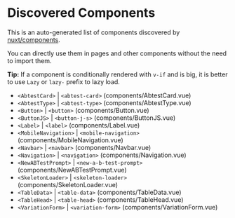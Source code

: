 # Discovered Components

This is an auto-generated list of components discovered by [nuxt/components](https://github.com/nuxt/components).

You can directly use them in pages and other components without the need to import them.

**Tip:** If a component is conditionally rendered with `v-if` and is big, it is better to use `Lazy` or `lazy-` prefix to lazy load.

- `<AbtestCard>` | `<abtest-card>` (components/AbtestCard.vue)
- `<AbtestType>` | `<abtest-type>` (components/AbtestType.vue)
- `<Button>` | `<button>` (components/Button.vue)
- `<ButtonJS>` | `<button-j-s>` (components/ButtonJS.vue)
- `<Label>` | `<label>` (components/Label.vue)
- `<MobileNavigation>` | `<mobile-navigation>` (components/MobileNavigation.vue)
- `<Navbar>` | `<navbar>` (components/Navbar.vue)
- `<Navigation>` | `<navigation>` (components/Navigation.vue)
- `<NewABTestPrompt>` | `<new-a-b-test-prompt>` (components/NewABTestPrompt.vue)
- `<SkeletonLoader>` | `<skeleton-loader>` (components/SkeletonLoader.vue)
- `<TableData>` | `<table-data>` (components/TableData.vue)
- `<TableHead>` | `<table-head>` (components/TableHead.vue)
- `<VariationForm>` | `<variation-form>` (components/VariationForm.vue)
